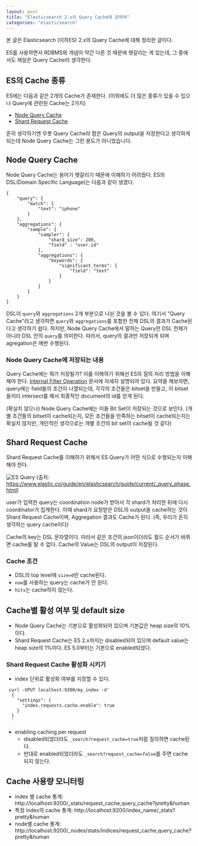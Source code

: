 ```yaml
---
layout: post
title: "Elasticsearch 2.x의 Query Cache에 관하여"
categories: "elasticsearch"
---
```


본 글은 Elasticsearch (이하ES) 2.x의 Query Cache에 대해 정리한 글이다.

ES를 사용하면서 RDBMS와 개념이 약간 다른 것 때문에 헷갈리는 게 있는데, 그 중에서도 제일은 Query Cache라 생각한다.

ES의 Cache 종류
--------------

ES에는 다음과 같은 2개의 Cache가 존재한다. (이외에도 더 많은 종류가 있을 수 있으나 Query에 관련된 Cache는 2가지)

- [Node Query Cache](https://www.elastic.co/guide/en/elasticsearch/reference/current/query-cache.html)
- [Shard Request Cache](https://www.elastic.co/guide/en/elasticsearch/reference/current/shard-request-cache.html)

흔히 생각하기엔 무릇 Query Cache라 함은 Query의 output을 저장한다고 생각하게 되는데 Node Query Cache는 그런 용도가 아니었습니다.

Node Query Cache
----------------

Node Query Cache는 용어가 헷갈리기 때문에 이해하기 어려웠다. ES의 DSL(Domain Specific Language)는 다음과 같이 생겼다.
```
{
    "query": {
        "match": {
            "text": "iphone"
        }
    },
    "aggregations": {
        "sample": {
            "sampler": {
                "shard_size": 200,
                "field" : "user.id"
            },
            "aggregations": {
                "keywords": {
                    "significant_terms": {
                        "field": "text"
                    }
                }
            }
        }
    }
}
```

DSL이 `query`와 `aggregations` 2개 부분으로 나뉜 것을 볼 수 있다. 여기서 "Query Cache"라고 생각하면 `query`와 `aggregations`를 포함한 전체 DSL의 결과가 Cache된다고 생각하기 쉽다. 하지만, Node Query Cache에서 말하는 Query란 DSL 전체가 아니라 DSL 안의 `query`를 의미한다. 따라서, query의 결과만 저장되게 되며 agregation은 매번 수행된다.

### Node Query Cache에 저장되는 내용

Query Cache에는 뭐가 저장될가? 이를 이해하기 위해선 ES의 질의 처리 방법을 이해해야 한다. [Internal Filter Operation](https://www.elastic.co/guide/en/elasticsearch/guide/current/_finding_exact_values.html#_internal_filter_operation) 문서에 자세히 설명되어 있다. 요약을 해보자면, query에는 field들의 조건이 나열되는데, 각각의 조건들은 bitset을 만들고, 이 bitset들끼리 intersect를 해서 최종적인 document의 id를 얻게 된다.

(확실치 않으나) Node Query Cache에는 이들 Bit Set이 저장되는 것으로 보인다. (개별 조건들의 bitset이 cache되는지, 모든 조건들을 만족하는 bitset이 cache되는지는 확실치 않지만, 개인적인 생각으로는 개별 조건의 bit set이 cache될 것 같다)


Shard Request Cache
-------------------

Shard Request Cache를 이해하기 위해서 ES Query가 어떤 식으로 수행되는지 이해해야 한다.

![ES Query](https://www.elastic.co/guide/en/elasticsearch/guide/current/images/elas_0901.png)
(출처: https://www.elastic.co/guide/en/elasticsearch/guide/current/_query_phase.html)

user가 입력한 query는 coordination node가 받아서 각 shard가 처리한 뒤에 다시 coordinator가 집계한다. 이때 shard가 요청받은 DSL의 output을 cache하는 것이 Shard Request Cache이며, Aggregation 결과도 Cache가 된다. (즉, 우리가 흔히 생각하는 query cache이다)

Cache의 key는 DSL 문자열이다. 따라서 같은 조건의 json이더라도 필드 순서가 바뀌면 cache를 탈 수 없다. Cache의 Value는 DSL의 output이 저장된다.

### Cache 조건

- DSL의 top level에 `size=0`만 cache된다.
- `now`를 사용하는 query는 cache가 안 된다.
- `hits`는 cache하지 않는다.


Cache별 활성 여부 및 default size
--------------------------------

- Node Query Cache는 기본으로 활성화되어 있으며 기본값은 heap size의 10%이다.
- Shard Request Cache는 ES 2.x까지는 disabled되어 있으며 default value는 heap size의 1%이다. ES 5.0부터는 기본으로 enabled되었다.

### Shard Request Cache 활성화 시키기

- index 단위로 활성화 여부를 지정할 수 있다.
```
 curl -XPUT localhost:9200/my_index -d'
  {
    "settings": {
      "index.requests.cache.enable": true
    }
  }
  '
```
- enabling caching per request
	- disabled되었더라도 `_search?request_cache=true`처럼 질의하면 cache된다.
	- 반대로 enabled되었더라도 `_search?request_cache=false`를 주면 cache되지 않는다. 

Cache 사용량 모니터링
--------------------

- index 별 cache 통계: http://localhost:9200/_stats/request_cache,query_cache?pretty&human
- 특정 index의 cache 통계: http://localhost:9200/index_name/_stats?pretty&human
- node별 cache 통계: http://localhost:9200/_nodes/stats/indices/request_cache,query_cache?pretty&human
